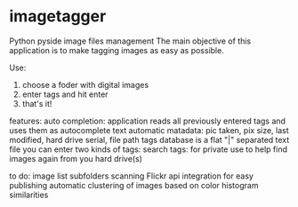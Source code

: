 imagetagger
===========

Python pyside image files management
The main objective of this application is to make tagging images as easy as possible.

Use:
1) choose a foder with digital images
2) enter tags and hit enter
3) that's it!

features:
auto completion: application reads all previously entered tags and uses them as autocomplete text
automatic matadata: pic taken, pix size, last modified, hard drive serial, file path
tags database is a flat "|" separated text file
you can enter two kinds of tags: search tags: for private use to help find images again from you hard drive(s)

to do: 
image list subfolders scanning
Flickr api integration for easy publishing
automatic clustering of images based on color histogram similarities
